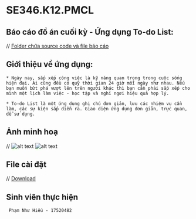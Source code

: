 # SE346.K12.PMCL
## Báo cáo đồ án cuối kỳ - Ứng dụng To-do List:
//
	[Folder chứa source code và file báo cáo](https://drive.google.com/drive/folders/1jBP4C7QOrXwMJjRbAsyQUxKVxi6_cCC_)
	
## Giới thiệu về ứng dụng:
	* Ngày nay, sắp xếp công việc là kỹ năng quan trọng trong cuộc sống hiện đại. Ai cũng đều có quỹ thời gian 24 giờ mỗi ngày như nhau. Nếu bạn muốn bứt phá vượt lên trên người khác thì bạn cần phải sắp xếp cho mình một lịch làm việc - học tập và nghỉ ngơi hiệu quả hợp lý.

	* To-do List là một ứng dụng ghi chú đơn giản, lưu các nhiệm vụ cần làm, các sự kiện sắp diễn ra. Giao diện ứng dụng đơn giản, trực quan, dễ sử dụng.
	
## Ảnh minh hoạ
 //
	![alt text](https://raw.githubusercontent.com/hieuvts/images/master/task_scr.jpg)
	![alt text](https://raw.githubusercontent.com/hieuvts/images/master/event_scr.jpg)
## File cài đặt
//
	[Download](https://drive.google.com/a/gm.uit.edu.vn/uc?id=15KvIhIgDboyGurvOZV9xQfCiU0UZc3WA&export=download)

## Sinh viên thực hiện 
	 Phạm Như Hiếu - 17520482

